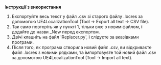 

<b>Інструкції з використання</b>
1. Експортуйте весь текст у файл .csv зі старого файлу .locres за допомогою UE4LocalizationTool (Tool -> Export all text -> CSV file).
2. Так само повторіть як у пункті 1, тільки вже з новим файлом, і додайте до назви _New перед експортом.
3. Двічі клацніть на файл 'Replacer.py', і слідуєте за вказівками програми.
4. Після того, як програма створила новий файл .csv, ви відкриваєте файл .locres з новими рядками, та імпортовуєте той новий файл .csv за допомогою UE4LocalizationTool (Tool -> Import all text).
